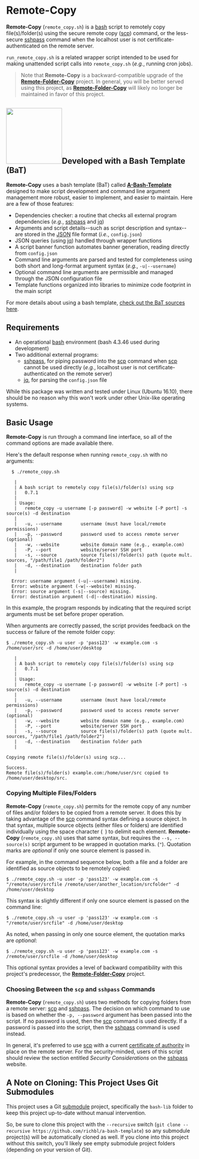 # Remote-Copy
**Remote-Copy** (`remote_copy.sh`) is a [bash](https://en.wikipedia.org/wiki/Bash_%28Unix_shell%29) script to remotely copy file(s)/folder(s) using the secure remote copy ([scp](http://man7.org/linux/man-pages/man1/scp.1.html)) command, or the less-secure [sshpass](http://linux.die.net/man/1/sshpass) command when the localhost user is not certificate-authenticated on the remote server.

`run_remote_copy.sh` is a related wrapper script intended to be used for making unattended script calls into `remote_copy.sh` (*e.g.*, running cron jobs).

> Note that **Remote-Copy** is a backward-compatible upgrade of the [**Remote-Folder-Copy**](https://github.com/richbl/remote-folder-copy) project. In general, you will be better served using this project, as [**Remote-Folder-Copy**](https://github.com/richbl/remote-folder-copy) will likely no longer be maintained in favor of this project.

## [<img src="https://cloud.githubusercontent.com/assets/10182110/18208786/ae5d76b2-70e5-11e6-9663-cfe47d13f4d9.png" width="150" />](https://github.com/richbl/a-bash-template)Developed with a Bash Template (BaT)

**Remote-Copy** uses a bash template (BaT) called **[A-Bash-Template](https://github.com/richbl/a-bash-template)** designed to make script development and command line argument management more robust, easier to implement, and easier to maintain. Here are a few of those features:

- Dependencies checker: a routine that checks all external program dependencies (*e.g.*, [sshpass](http://linux.die.net/man/1/sshpass) and [jq](https://stedolan.github.io/jq/))
- Arguments and script details--such as script description and syntax--are stored in the [JSON](http://www.json.org/) file format (*i.e.*, `config.json`)
- JSON queries (using [jq](https://stedolan.github.io/jq/)) handled through wrapper functions
- A script banner function automates banner generation, reading directly from `config.json`
- Command line arguments are parsed and tested for completeness using both short and long-format argument syntax (*e.g.*, `-u|--username`)
- Optional command line arguments are permissible and managed through the JSON configuration file
- Template functions organized into libraries to minimize code footprint in the main script

For more details about using a bash template, [check out the BaT sources here](https://github.com/richbl/a-bash-template).

## Requirements

 - An operational [bash](https://en.wikipedia.org/wiki/Bash_%28Unix_shell%29) environment (bash 4.3.46 used during development)
 -  Two additional external programs:
    + [sshpass](http://linux.die.net/man/1/sshpass), for piping password into the [scp](http://man7.org/linux/man-pages/man1/scp.1.html) command when [scp](http://man7.org/linux/man-pages/man1/scp.1.html) cannot be used directly (*e.g.*, localhost user is not certificate-authenticated on the remote server)
    + [jq](https://stedolan.github.io/jq/), for parsing the `config.json` file

While this package was written and tested under Linux (Ubuntu 16.10), there should be no reason why this won't work under other Unix-like operating systems.


## Basic Usage
**Remote-Copy** is run through a command line interface, so all of the command options are made available there.

Here's the default response when running `remote_copy.sh` with no arguments:

      $ ./remote_copy.sh

       |
       | A bash script to remotely copy file(s)/folder(s) using scp
       |   0.7.1
       |
       | Usage:
       |   remote_copy -u username [-p password] -w website [-P port] -s source(s) -d destination
       |
       |   -u, --username 		username (must have local/remote permissions)
       |   -p, --password 		password used to access remote server (optional)
       |   -w, --website 		website domain name (e.g., example.com)
       |   -P, --port 			website/server SSH port
       |   -s, --source 		source file(s)/folder(s) path (quote mult. sources, "/path/file1 /path/folder2")
       |   -d, --destination 	destination folder path
       |

      Error: username argument (-u|--username) missing.
      Error: website argument (-w|--website) missing.
      Error: source argument (-s|--source) missing.
      Error: destination argument (-d|--destination) missing.


In this example, the program responds by indicating that the required script arguments must be set before proper operation.

When arguments are correctly passed, the script provides feedback on the success or failure of the remote folder copy:

    $ ./remote_copy.sh -u user -p 'pass123' -w example.com -s /home/user/src -d /home/user/desktop

       |
       | A bash script to remotely copy file(s)/folder(s) using scp
       |   0.7.1
       |
       | Usage:
       |   remote_copy -u username [-p password] -w website [-P port] -s source(s) -d destination
       |
       |   -u, --username 		username (must have local/remote permissions)
       |   -p, --password 		password used to access remote server (optional)
       |   -w, --website 		website domain name (e.g., example.com)
       |   -P, --port 			website/server SSH port
       |   -s, --source 		source file(s)/folder(s) path (quote mult. sources, "/path/file1 /path/folder2")
       |   -d, --destination 	destination folder path
       |

    Copying remote file(s)/folder(s) using scp...

    Success.
    Remote file(s)/folder(s) example.com:/home/user/src copied to /home/user/desktop/src.

### Copying Multiple Files/Folders
**Remote-Copy** (`remote_copy.sh`) permits for the remote copy of any number of files and/or folders to be copied from a remote server. It does this by taking advantage of the [scp](http://man7.org/linux/man-pages/man1/scp.1.html) command syntax defining a source object. In that syntax, multiple source objects (either files or folders) are identified individually using the space character (` `) to delimit each element. **Remote-Copy** (`remote_copy.sh`) uses that same syntax, but requires the `--s, --source(s)` script argument to be wrapped in quotation marks. (`"`). Quotation marks are _optional_ if only one source element is passed in.

For example, in the command sequence below, both a file and a folder are identified as source objects to be remotely copied:

    $ ./remote_copy.sh -u user -p 'pass123' -w example.com -s "/remote/user/srcfile /remote/user/another_location/srcfolder" -d /home/user/desktop

This syntax is slightly different if only one source element is passed on the command line:


    $ ./remote_copy.sh -u user -p 'pass123' -w example.com -s "/remote/user/srcfile" -d /home/user/desktop

As noted, when passing in only one source element, the quotation marks are *optional*:

    $ ./remote_copy.sh -u user -p 'pass123' -w example.com -s /remote/user/srcfile -d /home/user/desktop

This optional syntax provides a level of backward compatibility with this project's predecessor, the [**Remote-Folder-Copy**](https://github.com/richbl/remote-folder-copy) project.


### Choosing Between the `scp` and `sshpass` Commands

**Remote-Copy** (`remote_copy.sh`) uses two methods for copying folders from a remote server: [scp](http://man7.org/linux/man-pages/man1/scp.1.html) and [sshpass](http://linux.die.net/man/1/sshpass). The decision on which command to use is based on whether the `-p, --password` argument has been passed into the script. If no password is used, then the [scp](http://man7.org/linux/man-pages/man1/scp.1.html) command is used directly. If a password is passed into the script, then the [sshpass](http://linux.die.net/man/1/sshpass) command is used instead.

In general, it's preferred to use [scp](http://man7.org/linux/man-pages/man1/scp.1.html) with a current [certificate of authority](https://www.ssh.com/manuals/server-admin/44/Server_Authentication_with_Certificates.html) in place on the remote server. For the security-minded, users of this script should review the section entitled *Security Considerations* on the [sshpass](http://linux.die.net/man/1/sshpass) website.

## A Note on Cloning: This Project Uses Git Submodules

This project uses a Git [submodule](https://git-scm.com/book/en/v2/Git-Tools-Submodules) project, specifically the `bash-lib` folder to keep this project up-to-date without manual intervention.

So, be sure to clone this project with the `--recursive` switch (`git clone --recursive https://github.com/richbl/a-bash-template`) so any submodule project(s) will be automatically cloned as well. If you clone into this project without this switch, you'll likely see empty submodule project folders (depending on your version of Git).
